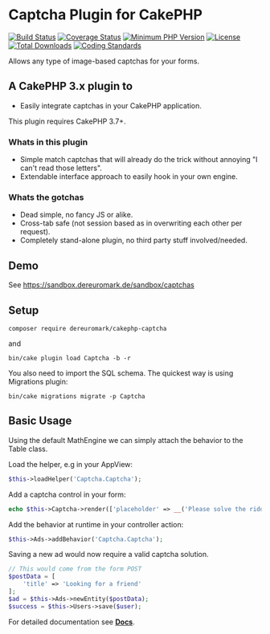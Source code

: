 # Captcha Plugin for CakePHP
[![Build Status](https://api.travis-ci.org/dereuromark/cakephp-captcha.svg)](https://travis-ci.org/dereuromark/cakephp-captcha)
[![Coverage Status](https://codecov.io/gh/dereuromark/cakephp-captcha/branch/master/graph/badge.svg)](https://codecov.io/gh/dereuromark/cakephp-captcha)
[![Minimum PHP Version](https://img.shields.io/badge/php-%3E%3D%205.6-8892BF.svg)](https://php.net/)
[![License](https://poser.pugx.org/dereuromark/cakephp-captcha/license)](https://packagist.org/packages/dereuromark/cakephp-captcha)
[![Total Downloads](https://poser.pugx.org/dereuromark/cakephp-captcha/d/total.svg)](https://packagist.org/packages/dereuromark/cakephp-captcha)
[![Coding Standards](https://img.shields.io/badge/cs-PSR--2--R-yellow.svg)](https://github.com/php-fig-rectified/fig-rectified-standards)

Allows any type of image-based captchas for your forms.

## A CakePHP 3.x plugin to
- Easily integrate captchas in your CakePHP application.

This plugin requires CakePHP 3.7+.

### Whats in this plugin
- Simple match captchas that will already do the trick without annoying "I can't read those letters".
- Extendable interface approach to easily hook in your own engine.

### Whats the gotchas
- Dead simple, no fancy JS or alike.
- Cross-tab safe (not session based as in overwriting each other per request).
- Completely stand-alone plugin, no third party stuff involved/needed.

## Demo
See https://sandbox.dereuromark.de/sandbox/captchas

## Setup
```
composer require dereuromark/cakephp-captcha
```
and
```
bin/cake plugin load Captcha -b -r
```

You also need to import the SQL schema.
The quickest way is using Migrations plugin:
```
bin/cake migrations migrate -p Captcha
```

## Basic Usage
Using the default MathEngine we can simply attach the behavior to the Table class.

Load the helper, e.g in your AppView:
```php
$this->loadHelper('Captcha.Captcha');
```

Add a captcha control in your form:
```php
echo $this->Captcha->render(['placeholder' => __('Please solve the riddle')]);
```

Add the behavior at runtime in your controller action:
```php
$this->Ads->addBehavior('Captcha.Captcha');
```

Saving a new ad would now require a valid captcha solution.
```php
// This would come from the form POST
$postData = [
	'title' => 'Looking for a friend'
];
$ad = $this->Ads->newEntity($postData);
$success = $this->Users->save($user);
```

For detailed documentation see **[Docs](docs)**.

